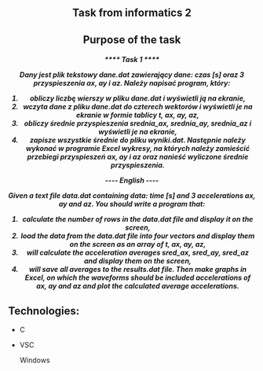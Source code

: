 <h2 align="center"><a name="Up">Task from informatics 2</a></h2> 

<h2 align="center">Purpose of the task</h2>
<p><p>


<h5 align="center">**** Task 1 ****

<p>
Dany jest plik tekstowy dane.dat zawierający dane: czas [s] oraz 3 przyspieszenia ax, ay i az. Należy 
napisać program, który:

1. obliczy liczbę wierszy w pliku dane.dat i wyświetli ją na ekranie,
2. wczyta dane z pliku dane.dat do czterech wektorów i wyświetli je na ekranie w formie tablicy t, 
ax, ay, az,
3. obliczy średnie przyspieszenia srednia_ax, srednia_ay, srednia_az i wyświetli je na ekranie,
4. zapisze wszystkie średnie do pliku wyniki.dat.
Następnie należy wykonać w programie Excel wykresy, na których należy zamieścić przebiegi 
przyspieszeń ax, ay i az oraz nanieść wyliczone średnie przyspieszenia.
</p>
---- English ----
<p>
Given a text file data.dat containing data: time [s] and 3 accelerations ax, ay and az. You should write a program that:

1. calculate the number of rows in the data.dat file and display it on the screen,
2. load the data from the data.dat file into four vectors and display them on the screen as an array of t, 
ax, ay, az,
3. will calculate the acceleration averages sred_ax, sred_ay, sred_az and display them on the screen,
4. will save all averages to the results.dat file.
Then make graphs in Excel, on which the waveforms should be included 
accelerations of ax, ay and az and plot the calculated average accelerations.
</p>



  
## Technologies:
<ul>
<li><p>C</p>
<li><p>VSC</p>
<p>Windows</p>
</ul>


